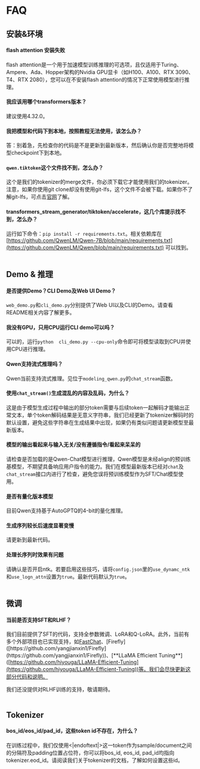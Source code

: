 # FAQ

## 安装&环境

#### flash attention 安装失败

flash attention是一个用于加速模型训练推理的可选项，且仅适用于Turing、Ampere、Ada、Hopper架构的Nvidia GPU显卡（如H100、A100、RTX 3090、T4、RTX 2080），您可以在不安装flash attention的情况下正常使用模型进行推理。

#### 我应该用哪个transformers版本？

建议使用4.32.0。

#### 我把模型和代码下到本地，按照教程无法使用，该怎么办？

答：别着急，先检查你的代码是不是更新到最新版本，然后确认你是否完整地将模型checkpoint下到本地。

#### `qwen.tiktoken`这个文件找不到，怎么办？

这个是我们的tokenizer的merge文件，你必须下载它才能使用我们的tokenizer。注意，如果你使用git clone却没有使用git-lfs，这个文件不会被下载。如果你不了解git-lfs，可点击[官网](https://git-lfs.com/)了解。

#### transformers_stream_generator/tiktoken/accelerate，这几个库提示找不到，怎么办？

运行如下命令：`pip install -r requirements.txt`。相关依赖库在[https://github.com/QwenLM/Qwen-7B/blob/main/requirements.txt](https://github.com/QwenLM/Qwen/blob/main/requirements.txt) 可以找到。
<br><br>


## Demo & 推理

#### 是否提供Demo？CLI Demo及Web UI Demo？

`web_demo.py`和`cli_demo.py`分别提供了Web UI以及CLI的Demo。请查看README相关内容了解更多。

#### 我没有GPU，只用CPU运行CLI demo可以吗？

可以的，运行`python  cli_demo.py --cpu-only`命令即可将模型读取到CPU并使用CPU进行推理。

#### Qwen支持流式推理吗？

Qwen当前支持流式推理。见位于`modeling_qwen.py`的`chat_stream`函数。

#### 使用`chat_stream()`生成混乱的内容及乱码，为什么？

这是由于模型生成过程中输出的部分token需要与后续token一起解码才能输出正常文本，单个token解码结果是无意义字符串，我们已经更新了tokenizer解码时的默认设置，避免这些字符串在生成结果中出现，如果仍有类似问题请更新模型至最新版本。

#### 模型的输出看起来与输入无关/没有遵循指令/看起来呆呆的

请检查是否加载的是Qwen-Chat模型进行推理，Qwen模型是未经align的预训练基模型，不期望具备响应用户指令的能力。我们在模型最新版本已经对`chat`及`chat_stream`接口内进行了检查，避免您误将预训练模型作为SFT/Chat模型使用。

#### 是否有量化版本模型

目前Qwen支持基于AutoGPTQ的4-bit的量化推理。

#### 生成序列较长后速度显著变慢

请更新到最新代码。

#### 处理长序列时效果有问题

请确认是否开启ntk。若要启用这些技巧，请将`config.json`里的`use_dynamc_ntk`和`use_logn_attn`设置为`true`。最新代码默认为`true`。
<br><br>


## 微调

#### 当前是否支持SFT和RLHF？

我们目前提供了SFT的代码，支持全参数微调、LoRA和Q-LoRA。此外，当前有多个外部项目也已实现支持，如[FastChat](**[https://github.com/lm-sys/FastChat](https://github.com/lm-sys/FastChat))、[Firefly]([https://github.com/yangjianxin1/Firefly](https://github.com/yangjianxin1/Firefly))、[**LLaMA Efficient Tuning**]([https://github.com/hiyouga/LLaMA-Efficient-Tuning](https://github.com/hiyouga/LLaMA-Efficient-Tuning))等。我们会尽快更新这部分代码和说明。

我们还没提供对RLHF训练的支持，敬请期待。
<br><br>


## Tokenizer

#### bos_id/eos_id/pad_id，这些token id不存在，为什么？

在训练过程中，我们仅使用<|endoftext|>这一token作为sample/document之间的分隔符及padding位置占位符，你可以将bos_id, eos_id, pad_id均指向tokenizer.eod_id。请阅读我们关于tokenizer的文档，了解如何设置这些id。

